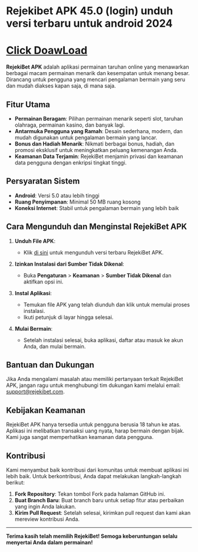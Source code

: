 # Rejekibet APK 45.0 (login) unduh versi terbaru untuk android 2024
 # [Click DoawLoad](https://apktodo.net/rejekibet/)
**RejekiBet APK** adalah aplikasi permainan taruhan online yang menawarkan berbagai macam permainan menarik dan kesempatan untuk menang besar. Dirancang untuk pengguna yang mencari pengalaman bermain yang seru dan mudah diakses kapan saja, di mana saja.

## Fitur Utama

- **Permainan Beragam**: Pilihan permainan menarik seperti slot, taruhan olahraga, permainan kasino, dan banyak lagi.
- **Antarmuka Pengguna yang Ramah**: Desain sederhana, modern, dan mudah digunakan untuk pengalaman bermain yang lancar.
- **Bonus dan Hadiah Menarik**: Nikmati berbagai bonus, hadiah, dan promosi eksklusif untuk meningkatkan peluang kemenangan Anda.
- **Keamanan Data Terjamin**: RejekiBet menjamin privasi dan keamanan data pengguna dengan enkripsi tingkat tinggi.

## Persyaratan Sistem

- **Android**: Versi 5.0 atau lebih tinggi
- **Ruang Penyimpanan**: Minimal 50 MB ruang kosong
- **Koneksi Internet**: Stabil untuk pengalaman bermain yang lebih baik

## Cara Mengunduh dan Menginstal RejekiBet APK

1. **Unduh File APK**:
   - Klik [di sini](#) untuk mengunduh versi terbaru RejekiBet APK.

2. **Izinkan Instalasi dari Sumber Tidak Dikenal**:
   - Buka **Pengaturan** > **Keamanan** > **Sumber Tidak Dikenal** dan aktifkan opsi ini.

3. **Instal Aplikasi**:
   - Temukan file APK yang telah diunduh dan klik untuk memulai proses instalasi.
   - Ikuti petunjuk di layar hingga selesai.

4. **Mulai Bermain**:
   - Setelah instalasi selesai, buka aplikasi, daftar atau masuk ke akun Anda, dan mulai bermain.

## Bantuan dan Dukungan

Jika Anda mengalami masalah atau memiliki pertanyaan terkait RejekiBet APK, jangan ragu untuk menghubungi tim dukungan kami melalui email: [support@rejekibet.com](mailto:support@rejekibet.com).

## Kebijakan Keamanan

RejekiBet APK hanya tersedia untuk pengguna berusia 18 tahun ke atas. Aplikasi ini melibatkan transaksi uang nyata, harap bermain dengan bijak. Kami juga sangat memperhatikan keamanan data pengguna.

## Kontribusi

Kami menyambut baik kontribusi dari komunitas untuk membuat aplikasi ini lebih baik. Untuk berkontribusi, Anda dapat melakukan langkah-langkah berikut:

1. **Fork Repository**: Tekan tombol Fork pada halaman GitHub ini.
2. **Buat Branch Baru**: Buat branch baru untuk setiap fitur atau perbaikan yang ingin Anda lakukan.
3. **Kirim Pull Request**: Setelah selesai, kirimkan pull request dan kami akan mereview kontribusi Anda.

---

**Terima kasih telah memilih RejekiBet! Semoga keberuntungan selalu menyertai Anda dalam permainan!**
